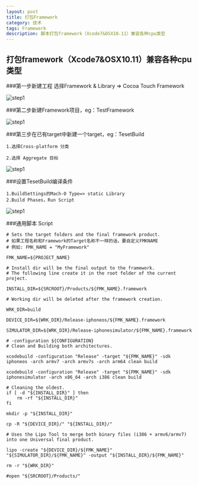 ```yaml
---
layout: post
title: 打包Framework
category: 技术
tags: Framework
description: 脚本打包framework（Xcode7&OSX10.11）兼容各种cpu类型
---
```

## 打包framework（Xcode7&OSX10.11）兼容各种cpu类型

###第一步新建工程
	选择Framework & Library => Cocoa Touch Framework
	
![step1](http://oshs6ulbi.bkt.clouddn.com/framework-step1)

###第二步新建Framework项目，eg：TestFramework

![step1](http://oshs6ulbi.bkt.clouddn.com/framework-step2)

###第三步在已有target中新建一个target，eg：TesetBuild

	1.选择Cross-platform 分类

	2.选择 Aggregate 目标
	
![step1](http://oshs6ulbi.bkt.clouddn.com/framework-step3)

###设置TesetBuild编译条件

	1.BuildSettings的Mach-O Type=> static Library
	2.Build Phases，Run Script 
	
![step1](http://oshs6ulbi.bkt.clouddn.com/framework-step4)

###通用脚本 Script

```
# Sets the target folders and the final framework product.
# 如果工程名称和Framework的Target名称不一样的话，要自定义FMKNAME
# 例如: FMK_NAME = "MyFramework"

FMK_NAME=${PROJECT_NAME}

# Install dir will be the final output to the framework.
# The following line create it in the root folder of the current project.

INSTALL_DIR=${SRCROOT}/Products/${FMK_NAME}.framework

# Working dir will be deleted after the framework creation.

WRK_DIR=build

DEVICE_DIR=${WRK_DIR}/Release-iphoneos/${FMK_NAME}.framework

SIMULATOR_DIR=${WRK_DIR}/Release-iphonesimulator/${FMK_NAME}.framework

# -configuration ${CONFIGURATION}
# Clean and Building both architectures.

xcodebuild -configuration "Release" -target "${FMK_NAME}" -sdk iphoneos -arch armv7 -arch armv7s -arch arm64 clean build

xcodebuild -configuration "Release" -target "${FMK_NAME}" -sdk iphonesimulator -arch x86_64 -arch i386 clean build

# Cleaning the oldest.
if [ -d "${INSTALL_DIR}" ] then
	rm -rf "${INSTALL_DIR}"
fi

mkdir -p "${INSTALL_DIR}"

cp -R "${DEVICE_DIR}/" "${INSTALL_DIR}/"

# Uses the Lipo Tool to merge both binary files (i386 + armv6/armv7) into one Universal final product.

lipo -create "${DEVICE_DIR}/${FMK_NAME}" "${SIMULATOR_DIR}/${FMK_NAME}" -output "${INSTALL_DIR}/${FMK_NAME}"

rm -r "${WRK_DIR}"

#open "${SRCROOT}/Products/"

```

